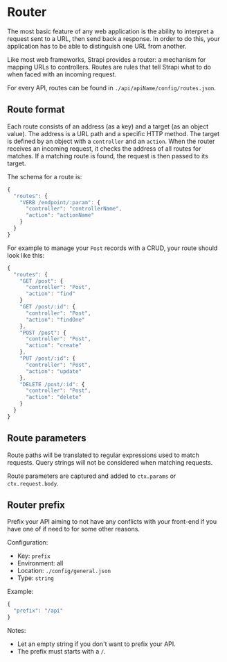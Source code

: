 # Router

The most basic feature of any web application is the ability to interpret a request sent to a URL, then send back a response. In order to do this, your application has to be able to distinguish one URL from another.

Like most web frameworks, Strapi provides a router: a mechanism for mapping URLs to controllers. Routes are rules that tell Strapi what to do when faced with an incoming request.

For every API, routes can be found in `./api/apiName/config/routes.json`.

## Route format

Each route consists of an address (as a key) and a target (as an object value). The address is a URL path and a specific HTTP method. The target is defined by an object with a `controller` and an `action`. When the router receives an incoming request, it checks the address of all routes for matches. If a matching route is found, the request is then passed to its target.

The schema for a route is:

```js
{
  "routes": {
    "VERB /endpoint/:param": {
      "controller": "controllerName",
      "action": "actionName"
    }
  }
}
```

For example to manage your `Post` records with a CRUD, your route should look like this:

```js
{
  "routes": {
    "GET /post": {
      "controller": "Post",
      "action": "find"
    }
    "GET /post/:id": {
      "controller": "Post",
      "action": "findOne"
    },
    "POST /post": {
      "controller": "Post",
      "action": "create"
    },
    "PUT /post/:id": {
      "controller": "Post",
      "action": "update"
    },
    "DELETE /post/:id": {
      "controller": "Post",
      "action": "delete"
    }
  }
}
```

## Route parameters

Route paths will be translated to regular expressions used to match requests. Query strings will not be considered when matching requests.

Route parameters are captured and added to `ctx.params` or `ctx.request.body`.

## Router prefix

Prefix your API aiming to not have any conflicts with your front-end if you have one of if need to for some other reasons.

Configuration:

- Key: `prefix`
- Environment: all
- Location: `./config/general.json`
- Type: `string`

Example:

```js
{
  "prefix": "/api"
}
```

Notes:

- Let an empty string if you don't want to prefix your API.
- The prefix must starts with a `/`.
